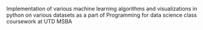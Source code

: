 Implementation of various machine learning algorithms and visualizations in python on various datasets as a 
part of Programming for data science class coursework at UTD MSBA
